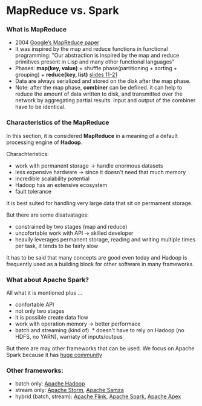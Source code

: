 # MapReduce vs. Spark

### What is MapReduce
 - 2004 [Google’s MapReduce paper](https://static.googleusercontent.com/media/research.google.com/en//archive/mapreduce-osdi04.pdf)
 - It was inspired by the map and reduce functions in functional programming: "Our abstraction is inspired by the map and reduce primitives present in Lisp and many other functional languages"
 - Phases: **map(key, value)** + shuffle phase(partitioning + sorting + grouping) + **reduce(key, list<value>)** [slides 11-21](https://www.slideshare.net/JoaquinVanschoren/hadoop-tutorial-12877034)
 - Data are always serialized and stored on the disk after the map phase.
 - Note: after the map phase, **combiner** can be defined. it can help to reduce the amount of data written to disk, and transmitted over the network by aggregating partial results. Input and output of the combiner have to be identical. 

### Characteristics of the MapReduce
In this section, it is considered **MapReduce** in a meaning of a default processing engine of **Hadoop**.

  Charachteristics:
   * work with permanent storage -> handle enormous datasets
   * less expensive hardware -> since it doesn't need that much memory
   * incredible scalability potential
   * Hadoop has an extensive ecosystem
   * fault tolerance 

It is best suited for handling very large data that sit on permament storage.

But there are some disatvatages:
  * constrained by two stages (map and reduce)
  * uncofortable work with API -> skilled developer
  * heavily leverages permanent storage, reading and writing multiple times per task, it tends to be fairly slow

It has to be said that many concepts are good even today and Hadoop is frequently used as a building block for other software in many frameworks.

### What about Apache Spark?
All what it is mentioned plus ...
  * confortable API
  * not only two stages
  * it is possible create data flow
  * work with operation memory -> better performace
  * batch and streaming (kind of)
  * doesn't have to rely on Hadoop (no HDFS, no YARN), warriaty of inputs/outpus

But there are may other frameworks that can be used. We focus on Apache Spark because it has [huge community](https://www.openhub.net/p/apache-spark) 

### Other frameworks:
  * batch only: [Apache Hadoop](http://hadoop.apache.org/)
  * stream only: [Apache Storm](http://storm.apache.org/), [Apache Samza](http://samza.apache.org/)
  * hybrid (batch, stream): [Apache Flink](https://flink.apache.org/), [Apache Spark](https://spark.apache.org/), [Apache Apex](https://apex.apache.org/)
